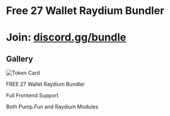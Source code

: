 # Free 27 Wallet Raydium Bundler

# Join: [discord.gg/bundle](https://discord.gg/bundle)

## Gallery
![Token Card](https://github.com/williamtweed/solanabundler/blob/main/bundler.png)

FREE 27 Wallet Raydium Bundler

Full Frontend Support

Both Pump.Fun and Raydium Modules
